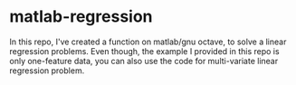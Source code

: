 # matlab-regression
In this repo, I've created a function on matlab/gnu octave, to solve a linear regression problems. Even though, the example I provided in this repo is only one-feature data, you can also use the code for multi-variate linear regression problem.
